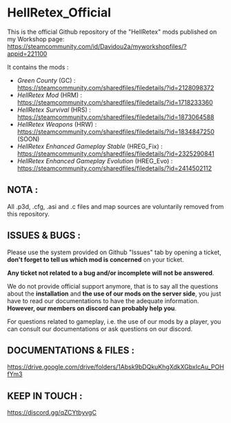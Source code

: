 # HellRetex_Official

This is the official Github repository of the "HellRetex" mods published on my Workshop page: https://steamcommunity.com/id/Davidou2a/myworkshopfiles/?appid=221100

It contains the mods :
- *Green County* (GC) : https://steamcommunity.com/sharedfiles/filedetails/?id=2128098372
- *HellRetex Mod* (HRM) : https://steamcommunity.com/sharedfiles/filedetails/?id=1718233360
- *HellRetex Survival* (HRS) : https://steamcommunity.com/sharedfiles/filedetails/?id=1873064588
- *HellRetex Weapons* (HRW) : https://steamcommunity.com/sharedfiles/filedetails/?id=1834847250 (SOON)
- *HellRetex Enhanced Gameplay Stable* (HREG_Fix) : https://steamcommunity.com/sharedfiles/filedetails/?id=2325290841
- *HellRetex Enhanced Gameplay Evolution* (HREG_Evo) : https://steamcommunity.com/sharedfiles/filedetails/?id=2414502112

## NOTA :
All .p3d, .cfg, .asi and .c files and map sources are voluntarily removed from this repository.
 
## ISSUES & BUGS :
Please use the system provided on Github "Issues" tab by opening a ticket, **don't forget to tell us which mod is concerned** on your ticket.

**Any ticket not related to a bug and/or incomplete will not be answered**.

We do not provide official support anymore, that is to say all the questions about the __installation__ and __the use of our mods on the server side__, you just have to read our documentations to have the adequate information. **However, our members on discord can probably help you**.

For questions related to gameplay, i.e. the use of our mods by a player, you can consult our documentations or ask questions on our discord.

## DOCUMENTATIONS & FILES : 
https://drive.google.com/drive/folders/1Absk9bDQkuKhgXdkXGbxIcAu_POHfYm3

## KEEP IN TOUCH : 
https://discord.gg/qZCYtbyvgC

